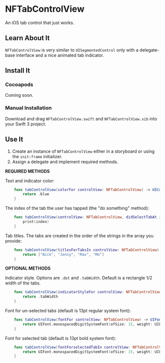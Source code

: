 # NFTabControlView
An iOS tab control that just works.

## Learn About It
`NFTabControlView` is very similar to `UISegmentedControl` only with a delegate-base interface and a nice animated tab indicator.

## Install It

### Cocoapods
Coming soon.

### Manual Installation
Download and drag `NFTabControlView.swift` and `NFTabControlView.xib` into your Swift 3 project.

## Use It
1. Create an instance of `NFTabControlView` either in a storyboard or using the `init:frame` initializer.
2. Assign a delegate and implement required methods.

**REQUIRED METHODS**

Text and indicator color:
```swift
    func tabControlView(colorFor controlView: NFTabControlView) -> UIColor {
        return .blue
    }
```
The index of the tab the user has tapped (the "do something" method):
```swift
    func tabControlView(controlView: NFTabControlView, didSelectTabAt index: Int) {
        print(index)
    }
```
Tab titles. The tabs are created in the order of the strings in the array you provide:
```swift
    func tabControlView(titlesForTabsIn controlView: NFTabControlView) -> [String] {
        return ["Nick", "Jenny", "Max", "Mo"]
    }
```
**OPTIONAL METHODS**

Indicator style. Options are `.dot` and `.tabWidth`. Default is a rectangle 1/2 width of the tabs.
```swift
    func tabControlView(indicatorStyleFor controlView: NFTabControlView) -> NFTabControlViewIndicatorStyle? {
        return .tabWidth
    }
```

Font for un-selected tabs (default is 13pt regular system font):
```swift
    func tabControlView(fontFor controlView: NFTabControlView) -> UIFont? {
        return UIFont.monospacedDigitSystemFont(ofSize: 15, weight: UIFontWeightRegular)
    }
```

Font for selected tab (default is 13pt bold system font):
```swift
    func tabControlView(fontForselectedTabIn controlView: NFTabControlView) -> UIFont? {
        return UIFont.monospacedDigitSystemFont(ofSize: 15, weight: UIFontWeightBold)
    }
```
